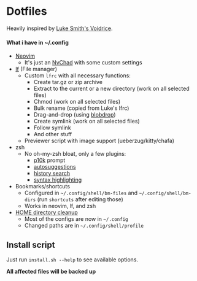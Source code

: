 # Dotfiles
Heavily inspired by [Luke Smith's Voidrice](https://github.com/LukeSmithxyz/voidrice).

#### What i have in ~/.config 
- [Neovim](https://github.com/neovim/neovim)
    - It's just an [NvChad](https://github.com/NvChad/NvChad) with some custom settings
- [lf](https://github.com/gokcehan/lf) (File manager)
    - Custom `lfrc` with all necessary functions:
        - Create tar.gz or zip archive
        - Extract to the current or a new directory (work on all selected files)
        - Chmod (work on all selected files)
        - Bulk rename (copied from Luke's lfrc)  
        - Drag-and-drop (using [blobdrop](https://github.com/vimpostor/blobdrop))
        - Create symlink (work on all selected files)
        - Follow symlink
        - And other stuff
    - Previewer script with image support (ueberzug/kitty/chafa)
- zsh
    - No oh-my-zsh bloat, only a few plugins:
        - [p10k](https://github.com/zsh-users/zsh-autosuggestions) prompt
        - [autosuggestions](https://github.com/zsh-users/zsh-autosuggestions)
        - [history search](https://github.com/zsh-users/zsh-history-substring-search)
        - [syntax highlighting](https://github.com/zsh-users/zsh-syntax-highlighting)
- Bookmarks/shortcuts
    - Configured in `~/.config/shell/bm-files` and `~/.config/shell/bm-dirs` (run `shortcuts` after editing those)
    - Works in neovim, lf, and zsh
- [HOME directory cleanup](https://wiki.archlinux.org/title/XDG_Base_Directory)
    - Most of the configs are now in `~/.config`
    - Changed paths are in `~/.config/shell/profile`

## Install script
Just run `install.sh --help` to see available options. 

**All affected files will be backed up**

